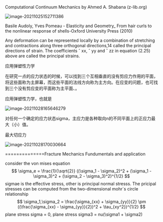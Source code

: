 Computational Continuum Mechanics by Ahmed A. Shabana (z-lib.org)

![image-20211025152711386](C:\Users\acer\AppData\Roaming\Typora\typora-user-images\image-20211025152711386.png)

Basile Audoly, Yves Pomeau - Elasticity and Geometry_ From hair curls to the nonlinear response of shells-Oxford University Press (2010)



Any deformation can be represented locally by a combination of stretching and contractions along three orthogonal directions,14 called the principal directions of strain. The
coefficients ˆ xx, ˆ yy and ˆ zz in equation (2.25) above are called the principal strains.  

应用弹塑性力学

在研究一点的应力状态的时候，可以找到三个互相垂直的没有剪应力作用的平面，将这些面称为主屏幕，而这些平面的法线方向称为主方向。在应变的问题，也可找到三个没有剪应变的平面称为主平面、。

应用弹塑性力学，也就是

![image-20211028165646279](E:\mycode\collection\定理\连续介质力学\image-20211028165646279.png)

对任何一个确定的应力状态sigma，主应力是各种取向n的不同平面上的正应力最大（小）值。

最大切应力

![image-20211028170030664](E:\mycode\collection\定理\连续介质力学\image-20211028170030664.png)

==============Fracture Mechanics Fundumentals and application

consider the von mises equation
$$
\sigma_e = \frac{1}{\sqrt{2}} ((\sigma_1 - \sigma_2)^2 + (\sigma_1 - \sigma_3)^2 + (\sigma_2 - \sigma_3)^2)^{1/2}
$$
sigmae is the effective stress, other is principal normal stresss. The pricipal stresses can be computed from the two-dimensional mohr`s circle relationship
$$
\sigma_1,\sigma_2 = \frac{\sigma_{xx} + \sigma_{yy}}{2} \pm ((\frac{\sigma_{xx} - \sigma_{yy}}{2})^2 + \tau_{xy^2})^{1/2}
$$
plane stress sigma = 0, plane stress sigma3 = nu(\sigma1 + \sigma2)

